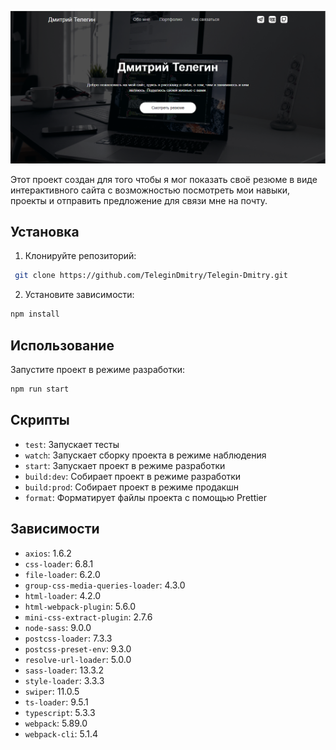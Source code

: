 ![Preview](./preview.png)

Этот проект создан для того чтобы я мог показать своё резюме в виде интерактивного сайта с возможностью посмотреть мои навыки, проекты и отправить предложение для связи мне на почту.

## Установка

1. Клонируйте репозиторий:

```bash
 git clone https://github.com/TeleginDmitry/Telegin-Dmitry.git
 ```

2. Установите зависимости: 

```bash 
npm install
```

## Использование

Запустите проект в режиме разработки: 

```bash 
npm run start
```

## Скрипты

- `test`: Запускает тесты
- `watch`: Запускает сборку проекта в режиме наблюдения
- `start`: Запускает проект в режиме разработки
- `build:dev`: Собирает проект в режиме разработки
- `build:prod`: Собирает проект в режиме продакшн
- `format`: Форматирует файлы проекта с помощью Prettier

## Зависимости

- `axios`: 1.6.2
- `css-loader`: 6.8.1
- `file-loader`: 6.2.0
- `group-css-media-queries-loader`: 4.3.0
- `html-loader`: 4.2.0
- `html-webpack-plugin`: 5.6.0
- `mini-css-extract-plugin`: 2.7.6
- `node-sass`: 9.0.0
- `postcss-loader`: 7.3.3
- `postcss-preset-env`: 9.3.0
- `resolve-url-loader`: 5.0.0
- `sass-loader`: 13.3.2
- `style-loader`: 3.3.3
- `swiper`: 11.0.5
- `ts-loader`: 9.5.1
- `typescript`: 5.3.3
- `webpack`: 5.89.0
- `webpack-cli`: 5.1.4
